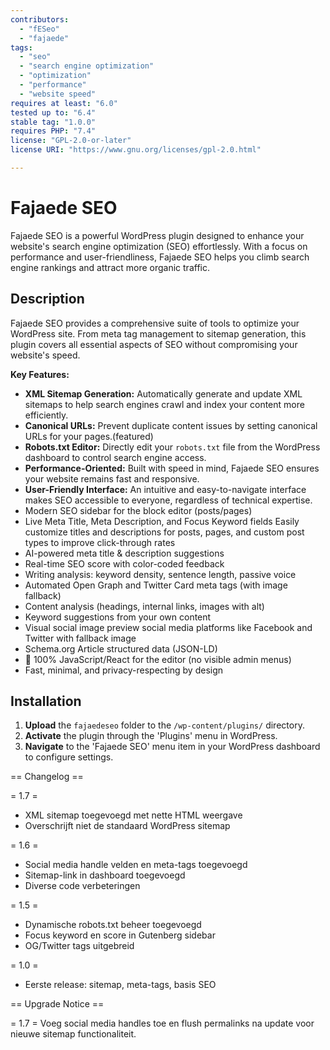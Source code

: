 ```yaml
---
contributors:
  - "fESeo"
  - "fajaede"
tags:
  - "seo"
  - "search engine optimization"
  - "optimization"
  - "performance"
  - "website speed"
requires at least: "6.0"
tested up to: "6.4"
stable tag: "1.0.0"
requires PHP: "7.4"
license: "GPL-2.0-or-later"
license URI: "https://www.gnu.org/licenses/gpl-2.0.html"

---
```


# Fajaede SEO

Fajaede SEO is a powerful WordPress plugin designed to enhance your website's search engine optimization (SEO) effortlessly. With a focus on performance and user-friendliness, Fajaede SEO helps you climb search engine rankings and attract more organic traffic.

## Description

Fajaede SEO provides a comprehensive suite of tools to optimize your WordPress site. From meta tag management to sitemap generation, this plugin covers all essential aspects of SEO without compromising your website's speed.

**Key Features:**


*   **XML Sitemap Generation:** Automatically generate and update XML sitemaps to help search engines crawl and index your content more efficiently.
*   **Canonical URLs:** Prevent duplicate content issues by setting canonical URLs for your pages.(featured)
*   **Robots.txt Editor:** Directly edit your `robots.txt` file from the WordPress dashboard to control search engine access.
*   **Performance-Oriented:** Built with speed in mind, Fajaede SEO ensures your website remains fast and responsive.
*   **User-Friendly Interface:** An intuitive and easy-to-navigate interface makes SEO accessible to everyone, regardless of technical expertise.
*  Modern SEO sidebar for the block editor (posts/pages)
*  Live Meta Title, Meta Description, and Focus Keyword fields Easily customize titles and descriptions for posts, pages, and custom post types to improve click-through rates
*  AI-powered meta title & description suggestions
*  Real-time SEO score with color-coded feedback
* Writing analysis: keyword density, sentence length, passive voice
* Automated Open Graph and Twitter Card meta tags (with image fallback)
*  Content analysis (headings, internal links, images with alt)
* Keyword suggestions from your own content
* Visual social image preview social media platforms like Facebook and Twitter with fallback image
* Schema.org Article structured data (JSON-LD)
* 💯 100% JavaScript/React for the editor (no visible admin menus)
* Fast, minimal, and privacy-respecting by design


## Installation

1.  **Upload** the `fajaedeseo` folder to the `/wp-content/plugins/` directory.
2.  **Activate** the plugin through the 'Plugins' menu in WordPress.
3.  **Navigate** to the 'Fajaede SEO' menu item in your WordPress dashboard to configure settings.

== Changelog ==

= 1.7 =
* XML sitemap toegevoegd met nette HTML weergave  
* Overschrijft niet de standaard WordPress sitemap

= 1.6 =
* Social media handle velden en meta-tags toegevoegd  
* Sitemap-link in dashboard toegevoegd  
* Diverse code verbeteringen

= 1.5 =
* Dynamische robots.txt beheer toegevoegd  
* Focus keyword en score in Gutenberg sidebar  
* OG/Twitter tags uitgebreid

= 1.0 =
* Eerste release: sitemap, meta-tags, basis SEO

== Upgrade Notice ==

= 1.7 =
Voeg social media handles toe en flush permalinks na update voor nieuwe sitemap functionaliteit.

##
